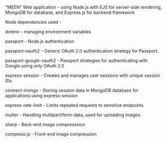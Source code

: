 "MEEN" Web application - using Node.js with EJS for server-side rendering, MongoDB for database, and Express.js for backend framework

Node dependencies used - 



dotenv - managing environment variables 

passport - Node.js authentication 

passport-oauth2 - Generic OAuth 2.0 authentication strategy for Passport. 

passport-google-oauth2 - Passport strategies for authenticating with Google using only OAuth 2.0 

express-session - Creates and manages user sessions with unique session IDs 

connect-mongo - Storing session data in MongoDB database for applications using express-session 

express-rate-limit -  Limits repeated requests to sensitive endpoints 

multer - Handling multipart/form-data, used for uploading images. 

sharp - Back-end image compresssion 

compress.js - Front-end image compression

